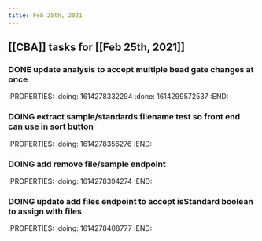 ```yaml
---
title: Feb 25th, 2021
---
```


## [[CBA]] tasks for [[Feb 25th, 2021]]
### DONE update analysis to accept multiple bead gate changes at once
:PROPERTIES:
:doing: 1614278332294
:done: 1614299572537
:END:
### DOING extract sample/standards filename test so front end can use in sort button
:PROPERTIES:
:doing: 1614278356276
:END:
### DOING add remove file/sample endpoint
:PROPERTIES:
:doing: 1614278394274
:END:
### DOING update add files endpoint to accept isStandard boolean to assign with files
:PROPERTIES:
:doing: 1614278408777
:END:
